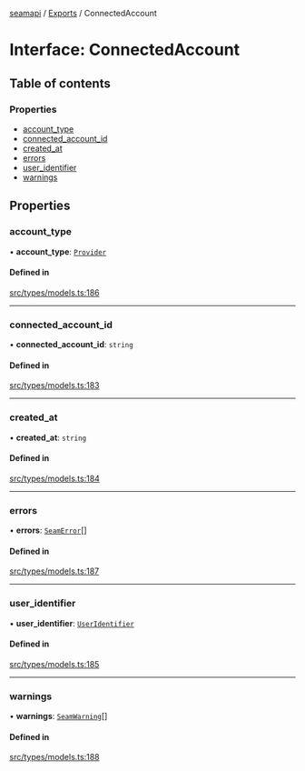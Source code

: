 [seamapi](../README.md) / [Exports](../modules.md) / ConnectedAccount

# Interface: ConnectedAccount

## Table of contents

### Properties

- [account\_type](ConnectedAccount.md#account_type)
- [connected\_account\_id](ConnectedAccount.md#connected_account_id)
- [created\_at](ConnectedAccount.md#created_at)
- [errors](ConnectedAccount.md#errors)
- [user\_identifier](ConnectedAccount.md#user_identifier)
- [warnings](ConnectedAccount.md#warnings)

## Properties

### account\_type

• **account\_type**: [`Provider`](../enums/Provider.md)

#### Defined in

[src/types/models.ts:186](https://github.com/hello-seam/seamapi-javascript/blob/main/src/types/models.ts#L186)

___

### connected\_account\_id

• **connected\_account\_id**: `string`

#### Defined in

[src/types/models.ts:183](https://github.com/hello-seam/seamapi-javascript/blob/main/src/types/models.ts#L183)

___

### created\_at

• **created\_at**: `string`

#### Defined in

[src/types/models.ts:184](https://github.com/hello-seam/seamapi-javascript/blob/main/src/types/models.ts#L184)

___

### errors

• **errors**: [`SeamError`](SeamError.md)[]

#### Defined in

[src/types/models.ts:187](https://github.com/hello-seam/seamapi-javascript/blob/main/src/types/models.ts#L187)

___

### user\_identifier

• **user\_identifier**: [`UserIdentifier`](UserIdentifier.md)

#### Defined in

[src/types/models.ts:185](https://github.com/hello-seam/seamapi-javascript/blob/main/src/types/models.ts#L185)

___

### warnings

• **warnings**: [`SeamWarning`](SeamWarning.md)[]

#### Defined in

[src/types/models.ts:188](https://github.com/hello-seam/seamapi-javascript/blob/main/src/types/models.ts#L188)
